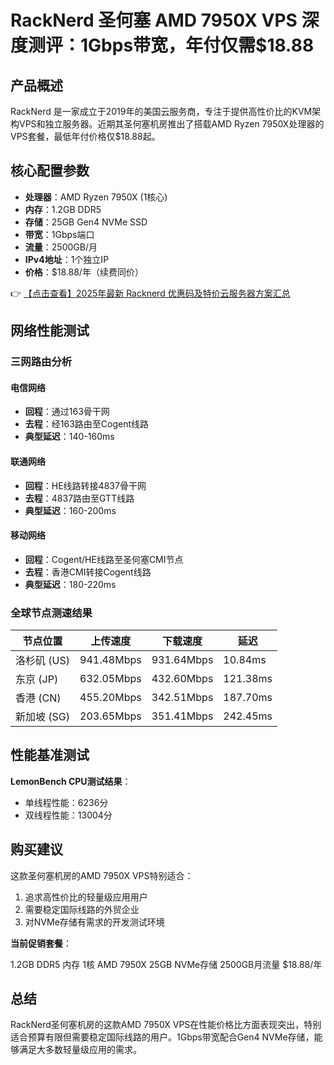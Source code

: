 # RackNerd 圣何塞 AMD 7950X VPS 深度测评：1Gbps带宽，年付仅需$18.88

## 产品概述
RackNerd 是一家成立于2019年的美国云服务商，专注于提供高性价比的KVM架构VPS和独立服务器。近期其圣何塞机房推出了搭载AMD Ryzen 7950X处理器的VPS套餐，最低年付价格仅$18.88起。

## 核心配置参数
- **处理器**：AMD Ryzen 7950X (1核心)
- **内存**：1.2GB DDR5
- **存储**：25GB Gen4 NVMe SSD
- **带宽**：1Gbps端口
- **流量**：2500GB/月
- **IPv4地址**：1个独立IP
- **价格**：$18.88/年（续费同价）

👉 [【点击查看】2025年最新 Racknerd 优惠码及特价云服务器方案汇总](https://bit.ly/Rack_Nerd)

## 网络性能测试
### 三网路由分析
#### 电信网络
- **回程**：通过163骨干网
- **去程**：经163路由至Cogent线路
- **典型延迟**：140-160ms

#### 联通网络
- **回程**：HE线路转接4837骨干网
- **去程**：4837路由至GTT线路
- **典型延迟**：160-200ms

#### 移动网络
- **回程**：Cogent/HE线路至圣何塞CMI节点
- **去程**：香港CMI转接Cogent线路
- **典型延迟**：180-220ms

### 全球节点测速结果
| 节点位置       | 上传速度     | 下载速度     | 延迟       |
|----------------|--------------|--------------|------------|
| 洛杉矶 (US)    | 941.48Mbps   | 931.64Mbps   | 10.84ms    |
| 东京 (JP)      | 632.05Mbps   | 432.60Mbps   | 121.38ms   |
| 香港 (CN)      | 455.20Mbps   | 342.51Mbps   | 187.70ms   |
| 新加坡 (SG)    | 203.65Mbps   | 351.41Mbps   | 242.45ms   |

## 性能基准测试
**LemonBench CPU测试结果**：
- 单线程性能：6236分
- 双线程性能：13004分

## 购买建议
这款圣何塞机房的AMD 7950X VPS特别适合：
1. 追求高性价比的轻量级应用用户
2. 需要稳定国际线路的外贸企业
3. 对NVMe存储有需求的开发测试环境

**当前促销套餐**：

1.2GB DDR5 内存
1核 AMD 7950X
25GB NVMe存储
2500GB月流量
$18.88/年

## 总结
RackNerd圣何塞机房的这款AMD 7950X VPS在性能价格比方面表现突出，特别适合预算有限但需要稳定国际线路的用户。1Gbps带宽配合Gen4 NVMe存储，能够满足大多数轻量级应用的需求。